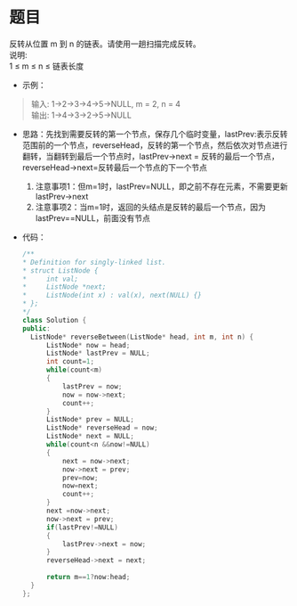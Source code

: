# 题目
反转从位置 m 到 n 的链表。请使用一趟扫描完成反转。<br>
说明:<br>
1 ≤ m ≤ n ≤ 链表长度
* 示例：
>输入: 1->2->3->4->5->NULL, m = 2, n = 4<br>
输出: 1->4->3->2->5->NULL


* 思路：先找到需要反转的第一个节点，保存几个临时变量，lastPrev:表示反转范围前的一个节点，reverseHead，反转的第一个节点，然后依次对节点进行翻转，当翻转到最后一个节点时，lastPrev->next = 反转的最后一个节点，reverseHead->next=反转最后一个节点的下一个节点
    1. 注意事项1：但m=1时，lastPrev=NULL，即之前不存在元素，不需要更新lastPrev->next
    2. 注意事项2：当m=1时，返回的头结点是反转的最后一个节点，因为lastPrev==NULL，前面没有节点

* 代码：
    ```C++
    /**
   * Definition for singly-linked list.
   * struct ListNode {
   *     int val;
   *     ListNode *next;
   *     ListNode(int x) : val(x), next(NULL) {}
   * };
   */
  class Solution {
  public:
      ListNode* reverseBetween(ListNode* head, int m, int n) {
          ListNode* now = head;
          ListNode* lastPrev = NULL;
          int count=1;
          while(count<m)
          {
              lastPrev = now;
              now = now->next;
              count++;
          }
          ListNode* prev = NULL;
          ListNode* reverseHead = now;
          ListNode* next = NULL;
          while(count<n &&now!=NULL)
          {
              next = now->next;
              now->next = prev;
              prev=now;
              now=next;
              count++;
          }
          next =now->next;
          now->next = prev;
          if(lastPrev!=NULL)
          {
              lastPrev->next = now;
          }
          reverseHead->next = next;
          
          return m==1?now:head;
      }
  };
    ```